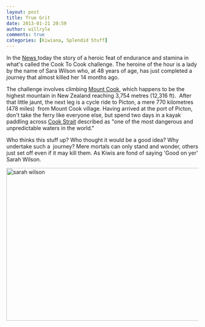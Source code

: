 ```yaml
---
layout: post
title: True Grit
date: 2013-01-21 20:59
author: willryle
comments: true
categories: [Kiwiana, Splendid Stuff]
---
```

In the <a href="http://www.stuff.co.nz/dominion-post/news/8204365/Woman-completes-Cook-to-Cook-journey" target="_blank">News </a>today the story of a heroic feat of endurance and stamina in what's called the Cook To Cook challenge. The heroine of the hour is a lady by the name of Sara Wilson who, at 48 years of age, has just completed a journey that almost killed her 14 months ago.

<!--more-->

The challenge involves climbing <a href="http://en.wikipedia.org/wiki/Aoraki_/_Mount_Cook" target="_blank">Mount Cook</a>, which happens to be the highest mountain in New Zealand reaching 3,754 metres (12,316 ft).  After that little jaunt, the next leg is a cycle ride to Picton, a mere 770 kilometres (478 miles)  from Mount Cook village. Having arrived at the port of Picton, don't take the ferry like everyone else, but spend two days in a kayak paddling across <a href="http://en.wikipedia.org/wiki/Cook_Strait" target="_blank">Cook Strait</a> described as "one of the most dangerous and unpredictable waters in the world."

Who thinks this stuff up? Who thought it would be a good idea? Why undertake such a  journey? Mere mortals can only stand and wonder, others just set off even if it may kill them. As Kiwis are fond of saying 'Good on yer' Sarah Wilson.

<a href="http://willryle.wordpress.com/wp-admin/www.stuff.co.nz/dominion-post/news/8204365/Woman-completes-Cook-to-Cook-journey" target="_blank"><img alt="sarah wilson" src="http://static.stuff.co.nz/1358732547/372/8204372.jpg" width="616" height="400" /></a>
